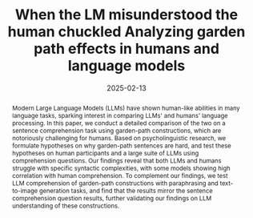 ---
title: When the LM misunderstood the human chuckled Analyzing garden path effects in humans and language models
authors:
- admin
- Aya Meltzer-Asscher
- Jonathan Berant
date: '2025-02-13'
publishDate: '2025-02-13T09:16:29.109019Z'
publication_types:
- article-journal
abstract: Modern Large Language Models (LLMs) have shown human-like abilities in many language tasks, sparking interest in comparing LLMs' and humans' language processing. In this paper, we conduct a detailed comparison of the two on a sentence comprehension task using garden-path constructions, which are notoriously challenging for humans. Based on psycholinguistic research, we formulate hypotheses on why garden-path sentences are hard, and test these hypotheses on human participants and a large suite of LLMs using comprehension questions. Our findings reveal that both LLMs and humans struggle with specific syntactic complexities, with some models showing high correlation with human comprehension. To complement our findings, we test LLM comprehension of garden-path constructions with paraphrasing and text-to-image generation tasks, and find that the results mirror the sentence comprehension question results, further validating our findings on LLM understanding of these constructions.
links:
  - icon_pack: fas
    icon: scroll
    name: Link
    url: 'https://arxiv.org/abs/2502.09307'
---
